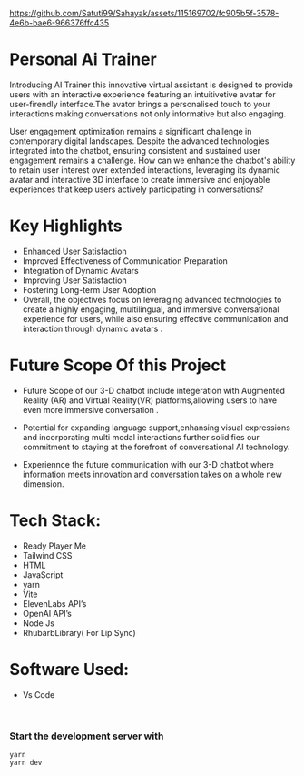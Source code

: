 

https://github.com/Satuti99/Sahayak/assets/115169702/fc905b5f-3578-4e6b-bae6-966376ffc435


# Personal Ai Trainer
Introducing  AI Trainer this innovative virtual assistant is designed  to provide users with an interactive experience featuring an  intuitivetive  avatar  for user-firendly interface.The avator brings a personalised  touch to your interactions making conversations not only informative but also engaging.

 User engagement optimization remains a significant challenge in contemporary digital landscapes. Despite the advanced technologies integrated into the chatbot, ensuring consistent and sustained user engagement remains a challenge. How can we enhance the chatbot's ability to retain user interest over extended interactions, leveraging its dynamic avatar and interactive 3D interface to create immersive and enjoyable experiences that keep users actively participating in conversations?

# Key Highlights

-  Enhanced User Satisfaction
-  Improved Effectiveness of Communication Preparation
-  Integration of Dynamic Avatars
-  Improving User Satisfaction
-  Fostering Long-term User Adoption
-  Overall, the objectives focus on leveraging advanced technologies to create a highly engaging, multilingual, and immersive conversational experience for users, while also ensuring effective communication and interaction through dynamic avatars .

# Future Scope Of this Project
-   Future Scope of our 3-D chatbot include integeration with Augmented Reality (AR) and Virtual Reality(VR) platforms,allowing users to have even more immersive conversation .

- Potential for expanding language support,enhansing visual expressions and incorporating multi modal interactions further solidifies our commitment to staying at the forefront of conversational AI technology.

-  Experiennce the future communication with our 3-D chatbot where information meets innovation and conversation takes on a whole new dimension.
  
# Tech Stack:
- Ready Player Me
- Tailwind CSS
- HTML
- JavaScript
- yarn
- Vite
- ElevenLabs API’s
- OpenAI API’s
- Node Js
- RhubarbLibrary( For Lip Sync)
# Software Used:
- Vs Code
</br>


### Start the development server with
```
yarn
yarn dev
```
